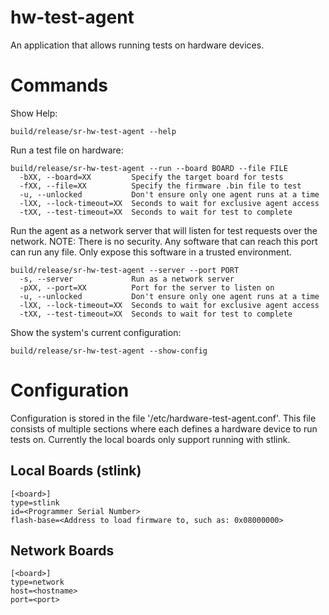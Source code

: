 # hw-test-agent
An application that allows running tests on hardware devices.

# Commands
Show Help:
```
build/release/sr-hw-test-agent --help
```
Run a test file on hardware:
```
build/release/sr-hw-test-agent --run --board BOARD --file FILE
  -bXX, --board=XX         Specify the target board for tests
  -fXX, --file=XX          Specify the firmware .bin file to test
  -u, --unlocked           Don't ensure only one agent runs at a time
  -lXX, --lock-timeout=XX  Seconds to wait for exclusive agent access
  -tXX, --test-timeout=XX  Seconds to wait for test to complete
```
Run the agent as a network server that will listen for test requests over the network.  NOTE: There is no security.  Any software that can reach this port can run any file.  Only expose this software in a trusted environment.
```
build/release/sr-hw-test-agent --server --port PORT
  -s, --server             Run as a network server
  -pXX, --port=XX          Port for the server to listen on
  -u, --unlocked           Don't ensure only one agent runs at a time
  -lXX, --lock-timeout=XX  Seconds to wait for exclusive agent access
  -tXX, --test-timeout=XX  Seconds to wait for test to complete
```
Show the system's current configuration:
```
build/release/sr-hw-test-agent --show-config
```

# Configuration
Configuration is stored in the file '/etc/hardware-test-agent.conf'.  This file consists of multiple sections where each defines a hardware device to run tests on.  Currently the local boards only support running with stlink.

## Local Boards (stlink)
```
[<board>]
type=stlink
id=<Programmer Serial Number>
flash-base=<Address to load firmware to, such as: 0x08000000>
```
## Network Boards
```
[<board>]
type=network
host=<hostname>
port=<port>
```
